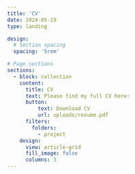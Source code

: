 ```yaml
---
title: 'CV'
date: 2024-05-19
type: landing

design:
  # Section spacing
  spacing: '5rem'

# Page sections
sections:
  - block: collection
    content:
      title: CV
      text: Please find my full CV here:
      button:
          text: Download CV
          url: uploads/resume.pdf
      filters:
        folders:
          - project
    design:
      view: article-grid
      fill_image: false
      columns: 3
---
```


